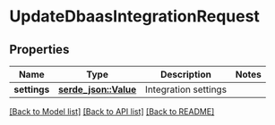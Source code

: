 # UpdateDbaasIntegrationRequest

## Properties

Name | Type | Description | Notes
------------ | ------------- | ------------- | -------------
**settings** | [**serde_json::Value**](.md) | Integration settings | 

[[Back to Model list]](../README.md#documentation-for-models) [[Back to API list]](../README.md#documentation-for-api-endpoints) [[Back to README]](../README.md)


